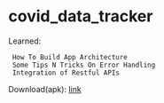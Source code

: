 # covid_data_tracker
Learned:
        
     How To Build App Architecture 
     Some Tips N Tricks On Error Handling
     Integration of Restful APIs


Download(apk): [link](https://github.com/abraraltaf92/covid_data_tracker/blob/main/apk/app-release.apk)
